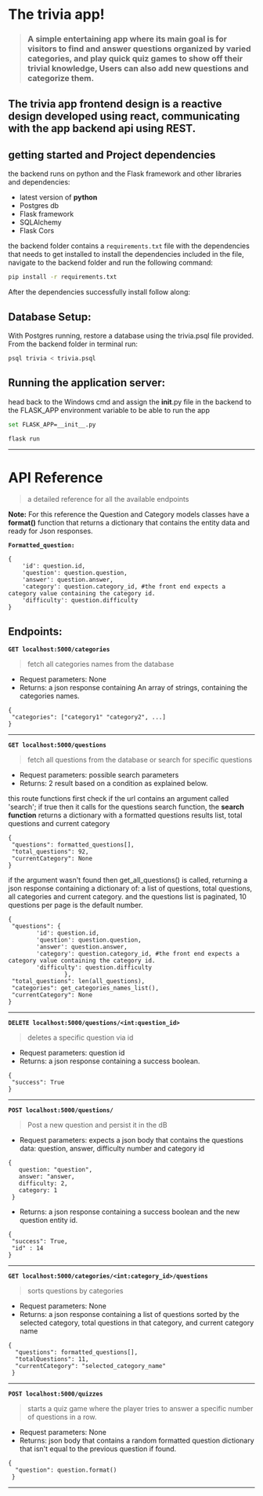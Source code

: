 # **The trivia app!**

> ### A simple entertaining app where its main goal is for visitors to find and answer questions organized by varied categories, and play quick quiz games to show off their trivial knowledge, Users can also add new questions and categorize them.

The trivia app frontend design is a reactive design developed using react, communicating with the app backend api using REST.
---
## getting started and Project dependencies

the backend runs on python and the Flask framework and other libraries and dependencies:

- latest version of **python**
- Postgres db
- Flask framework
- SQLAlchemy
- Flask Cors

the backend folder contains a `requirements.txt` file with the dependencies that needs to get installed
to install the dependencies included in the file, navigate to the backend folder and run the following command:

```bash
pip install -r requirements.txt
```
After the dependencies successfully install follow along:

## Database Setup:
With Postgres running, restore a database using the trivia.psql file provided. From the backend folder in terminal run:
```bash
psql trivia < trivia.psql
```

## Running the application server:
head back to the Windows cmd and assign the __init__.py file in the backend to the FLASK_APP environment variable to be able to run the app

```bash
set FLASK_APP=__init__.py

flask run
```



---

# API Reference

> a detailed reference for all the available endpoints

**Note:**
For this reference the Question and Category models classes have a **format()** function that returns a dictionary that contains the entity data and ready for Json responses.

**`Formatted_question:`**

```
{
    'id': question.id,
    'question': question.question,
    'answer': question.answer,
    'category': question.category_id, #the front end expects a category value containing the category id.
    'difficulty': question.difficulty
}
```

## Endpoints:

**`GET localhost:5000/categories`**

> fetch all categories names from the database

- Request parameters: None
- Returns: a json response containing An array of strings, containing the categories names.

```
{
 "categories": ["category1" "category2", ...]
}
```

---

**`GET localhost:5000/questions`**

> fetch all questions from the database or search for specific questions

- Request parameters: possible search parameters
- Returns: 2 result based on a condition as explained below.

this route functions first check if the url contains an argument called 'search'; if true then it calls for the questions search function,
the **search function** returns a dictionary with a formatted questions results list, total questions and current category

```
{
 "questions": formatted_questions[],
 "total_questions": 92,
 "currentCategory": None
}
```

if the argument wasn't found then get_all_questions() is called, returning a json response containing a dictionary of: a list of questions, total questions, all categories and current category.
and the questions list is paginated, 10 questions per page is the default number.

```
{
 "questions": {
        'id': question.id,
        'question': question.question,
        'answer': question.answer,
        'category': question.category_id, #the front end expects a category value containing the category id.
        'difficulty': question.difficulty
                },
 "total_questions": len(all_questions),
 "categories": get_categories_names_list(),
 "currentCategory": None
}
```

---

**`DELETE localhost:5000/questions/<int:question_id>`**

> deletes a specific question via id

- Request parameters: question id
- Returns: a json response containing a success boolean.

```
{
 "success": True
}
```

---

**`POST localhost:5000/questions/`**

> Post a new question and persist it in the dB

- Request parameters: expects a json body that contains the questions data: question, answer, difficulty number and category id

```
{
   question: "question",
   answer: "answer,
   difficulty: 2,
   category: 1
 }
```

- Returns: a json response containing a success boolean and the new question entity id.

```
{
 "success": True,
 "id" : 14
}
```

---

**`GET localhost:5000/categories/<int:category_id>/questions`**

> sorts questions by categories

- Request parameters: None
- Returns: a json response containing a list of questions sorted by the selected category, total questions in that category, and current category name

```
{
  "questions": formatted_questions[],
  "totalQuestions": 11,
  "currentCategory": "selected_category_name"
 }
```

---

**`POST localhost:5000/quizzes`**

> starts a quiz game where the player tries to answer a specific number of questions in a row.

- Request parameters: None
- Returns: json body that contains a random formatted question dictionary that isn't equal to the previous question if found.

```
{
  "question": question.format()
 }
```

---

